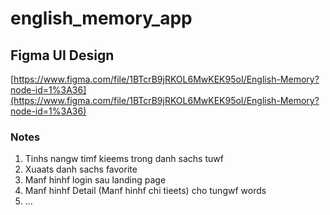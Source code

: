 # english_memory_app

## Figma UI Design

[https://www.figma.com/file/1BTcrB9jRKOL6MwKEK95oI/English-Memory?node-id=1%3A36](https://www.figma.com/file/1BTcrB9jRKOL6MwKEK95oI/English-Memory?node-id=1%3A36)

### Notes

1. Tinhs nangw timf kieems trong danh sachs tuwf
2. Xuaats danh sachs favorite
3. Manf hinhf login sau landing page
4. Manf hinhf Detail (Manf hinhf chi tieets) cho tungwf words
5. ...
